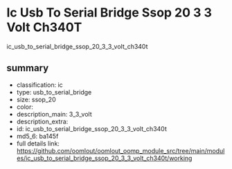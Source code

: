 # Ic Usb To Serial Bridge Ssop 20 3 3 Volt Ch340T  
ic_usb_to_serial_bridge_ssop_20_3_3_volt_ch340t  
 
## summary 
* classification: ic
* type: usb_to_serial_bridge
* size: ssop_20
* color: 
* description_main: 3_3_volt
* description_extra: 
* id: ic_usb_to_serial_bridge_ssop_20_3_3_volt_ch340t
* md5_6: ba145f
* full details link: https://github.com/oomlout/oomlout_oomp_module_src/tree/main/modules/ic_usb_to_serial_bridge_ssop_20_3_3_volt_ch340t/working






